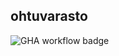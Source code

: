 ## ohtuvarasto

![GHA workflow badge](https://github.com/Tiiawss/ohtuvarasto/workflows/CI/badge.svg)

